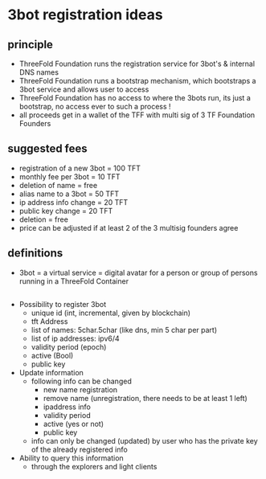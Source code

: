 # 3bot registration ideas

## principle

- ThreeFold Foundation runs the registration service for 3bot's & internal DNS names
- ThreeFold Foundation runs a bootstrap mechanism, which bootstraps a 3bot service and allows user to access
- ThreeFold Foundation has no access to where the 3bots run, its just a bootstrap, no access ever to such a process !
- all proceeds get in a wallet of the TFF with multi sig of 3 TF Foundation Founders

## suggested fees

- registration of a new 3bot = 100 TFT
- monthly fee per 3bot = 10 TFT
- deletion of name = free
- alias name to a 3bot = 50 TFT
- ip address info change = 20 TFT
- public key change = 20 TFT
- deletion = free
- price can be adjusted if at least 2 of the 3 multisig founders agree

## definitions

- 3bot = a virtual service = digital avatar for a person or group of persons running in a ThreeFold Container

##

- Possibility to register 3bot
   - unique id (int, incremental, given by blockchain)
   - tft Address
   - list of names: 5char.5char (like dns, min 5 char per part)
   - list of ip addresses: ipv6/4
   - validity period (epoch)
   - active (Bool)
   - public key
- Update information
   - following info can be changed
     - new name registration
     - remove name (unregistration, there needs to be at least 1 left)
     - ipaddress info
     - validity period
     - active (yes or not)
     - public key
   - info can only be changed (updated) by user who has the private key of the already registered info
- Ability to query  this information 
  - through  the explorers  and light clients 

